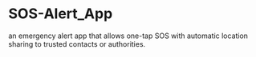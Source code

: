 # SOS-Alert_App
an emergency alert app that allows one-tap SOS with automatic location sharing to trusted contacts or authorities.
